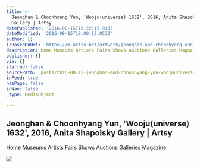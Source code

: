```yaml
---
title: >-
  Jeonghan & Choonhyang Yun, 'Wooju(universe) 1632', 2016, Anita Shapolsky
  Gallery | Artsy
datePublished: '2016-08-15T19:22:15.913Z'
dateModified: '2016-08-15T18:00:12.053Z'
author: []
isBasedOnUrl: 'https://m.artsy.net/artwork/jeonghan-and-choonhyang-yun-wooju-universe-1632'
description: Home Museums Artists Fairs Shows Auctions Galleries Magazine
publisher: {}
via: {}
starred: false
sourcePath: _posts/2016-08-15-jeonghan-and-choonhyang-yun-woojuuniverse-1632-2016-ani.md
inFeed: true
hasPage: false
inNav: false
_type: MediaObject

---
```

<article style=""><h1>Jeonghan &amp; Choonhyang Yun, 'Wooju(universe) 1632', 2016, Anita Shapolsky Gallery | Artsy</h1><p>Home Museums Artists Fairs Shows Auctions Galleries Magazine</p><img src="https://d32dm0rphc51dk.cloudfront.net/7AaCXeyBJx8bYPA4xJbM1A/large.jpg" /></article>